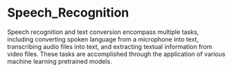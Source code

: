 # Speech_Recognition
Speech recognition and text conversion encompass multiple tasks, including converting spoken language from a microphone into text, transcribing audio files into text, and extracting textual information from video files. These tasks are accomplished through the application of various machine learning pretrained models.
